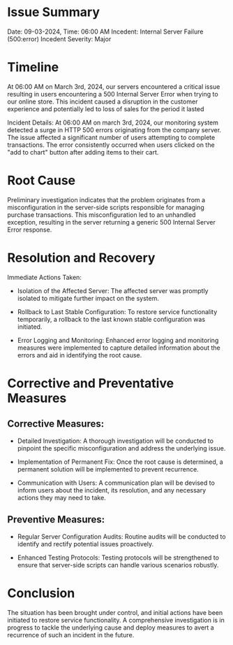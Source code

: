 # Issue Summary

Date: 09-03-2024, Time: 06:00 AM
Incedent: Internal Server Failure (500:error)
Incedent Severity: Major

# Timeline

At 06:00 AM on March 3rd, 2024, our servers encountered a critical issue resulting in users encountering a 500 Internal Server Error when trying to our online store. This incident caused a disruption in the customer experience and potentially led to loss of sales for the period it lasted

Incident Details: At 06:00 AM on march 3rd, 2024, our monitoring system detected a surge in HTTP 500 errors originating from the company server. The issue affected a significant number of users attempting to complete transactions. The error consistently occurred when users clicked on the "add to chart" button after adding items to their cart.

# Root Cause

Preliminary investigation indicates that the problem originates from a misconfiguration in the server-side scripts responsible for managing purchase transactions. This misconfiguration led to an unhandled exception, resulting in the server returning a generic 500 Internal Server Error response.

# Resolution and Recovery

Immediate Actions Taken:

- Isolation of the Affected Server: The affected server was promptly isolated to mitigate further impact on the system.

- Rollback to Last Stable Configuration: To restore service functionality temporarily, a rollback to the last known stable configuration was initiated.

- Error Logging and Monitoring: Enhanced error logging and monitoring measures were implemented to capture detailed information about the errors and aid in identifying the root cause.

# Corrective and Preventative Measures

## Corrective Measures:

- Detailed Investigation: A thorough investigation will be conducted to pinpoint the specific misconfiguration and address the underlying issue.

- Implementation of Permanent Fix: Once the root cause is determined, a permanent solution will be implemented to prevent recurrence.

- Communication with Users: A communication plan will be devised to inform users about the incident, its resolution, and any necessary actions they may need to take.



## Preventive Measures:

- Regular Server Configuration Audits: Routine audits will be conducted to identify and rectify potential issues proactively.

- Enhanced Testing Protocols: Testing protocols will be strengthened to ensure that server-side scripts can handle various scenarios robustly.

# Conclusion

The situation has been brought under control, and initial actions have been initiated to restore service functionality. A comprehensive investigation is in progress to tackle the underlying cause and deploy measures to avert a recurrence of such an incident in the future.
